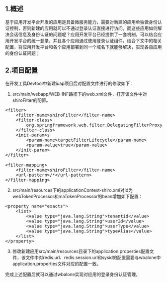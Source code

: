 ## 1.概述


基于应用开发平台开发的应用是具备微服务能力，需要对新建的应用单独做身份认证控制，否则新建的应用就可以不通过登录认证直接进行访问，而这些应用如何解决会话信息及身份认证的问题呢？应用开发平台已经提供了一套机制，可以结合应用开发平台的统一登录，并且各个应用通过使用登录认证组件，结合下文中的相关配置，将应用开发平台和各个应用部署到同一个域名下就能够解决，实现各自应用的身份认证问题；


## 2.项目配置

在开发工具Devtool中新建iuap项目后对配置文件进行的修改如下：</br>
1) src/main/webapp/WEB-INF路径下的web.xml文件，打开该文件中对shiroFilter的配置。</br>
<pre>
&lt;filter>
    &lt;filter-name>shiroFilter&lt;/filter-name>  				 
    &lt;filter-class>
        org.springframework.web.filter.DelegatingFilterProxy
    &lt;/filter-class>
    &lt;init-param>s
        &lt;param-name>targetFilterLifecycle&lt;/param-name>
        &lt;param-value>true&lt;/param-value>
    &lt;/init-param>
&lt;/filter>

&lt;filter-mapping>
    &lt;filter-name>shiroFilter&lt;/filter-name>
    &lt;url-pattern>/*&lt;/url-pattern>
&lt;/filter-mapping>
</pre>
2) src/main/resources下的applicationContext-shiro.xml对Id为webTokenProcessor和maTokenProcessor的bean增加如下配置：
<pre>
&lt;property name="exacts">
    &lt;list>
        &lt;value type="java.lang.String">tenantid&lt;/value>
        &lt;value type="java.lang.String">userId&lt;/value>
        &lt;value type="java.lang.String">userType&lt;/value>
        &lt;value type="java.lang.String">typeAlias&lt;/value>
    &lt;/list>
&lt;/property>
</pre>
3) 修改新建应用src/main/resources目录下的application.properties配置文件，该文件中对redis.url、redis.session.url和sysid的配置需要与wbalone中application.properties文件对应的配置一致。

完成上述配置后就可以通过wbalone实现对应用的登录身份认证管理。